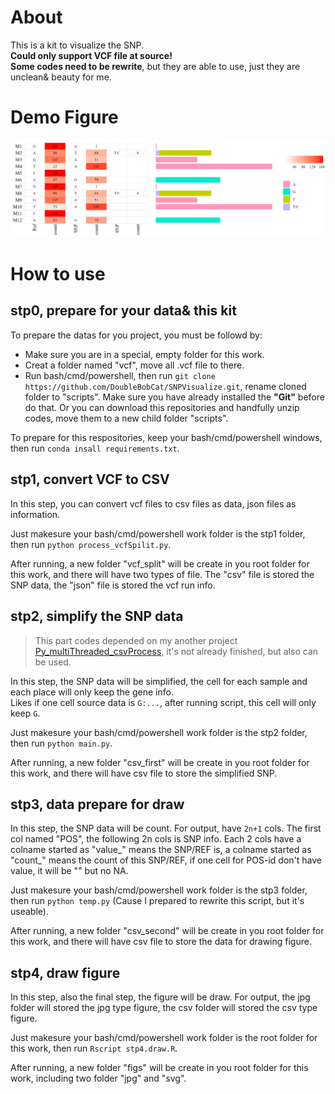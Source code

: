 # About
This is a kit to visualize the SNP.  
**Could only support VCF file at source!**  
**Some codes need to be rewrite**, but they are able to use, just they are unclean& beauty for me.

# Demo Figure
![demo](doc/img/demo.jpg)

# How to use
## stp0, prepare for your data& this kit
To prepare the datas for you project, you must be followd by:
+ Make sure you are in a special, empty folder for this work.
+ Creat a folder named "vcf", move all .vcf file to there.
+ Run bash/cmd/powershell, then run ```git clone https://github.com/DoubleBobCat/SNPVisualize.git```, rename cloned folder to "scripts". Make sure you have already installed the **"Git"** before do that. Or you can download this repositories and handfully unzip codes, move them to a new child folder "scripts".

To prepare for this respositories, keep your bash/cmd/powershell windows, then run ```conda insall requirements.txt```.

## stp1, convert VCF to CSV
In this step, you can convert vcf files to csv files as data, json files as information.

Just makesure your bash/cmd/powershell work folder is the stp1 folder, then run ```python process_vcfSpilit.py```.

After running, a new folder "vcf_split" will be create in you root folder for this work, and there will have two types of file. The "csv" file is stored the SNP data, the "json" file is stored the vcf run info.

## stp2, simplify the SNP data
>This part codes depended on my another project [Py_multiThreaded_csvProcess](https://github.com/DoubleBobCat/Py_multiThreaded_csvProcess), it's not already finished, but also can be used.

In this step, the SNP data will be simplified, the cell for each sample and each place will only keep the gene info.  
Likes if one cell source data is ```G:...```, after running script, this cell will only keep ```G```.

Just makesure your bash/cmd/powershell work folder is the stp2 folder, then run ```python main.py```.

After running, a new folder "csv_first" will be create in you root folder for this work, and there will have csv file to store the simplified SNP.

## stp3, data prepare for draw
In this step, the SNP data will be count. For output, have ```2n+1``` cols. The first col named "POS", the following 2n cols is SNP info. Each 2 cols have a colname started as "value_" means the SNP/REF is, a colname started as "count_" means the count of this SNP/REF, if one cell for POS-id don't have value, it will be "" but no NA.

Just makesure your bash/cmd/powershell work folder is the stp3 folder, then run ```python temp.py``` (Cause I prepared to rewrite this script, but it's useable).

After running, a new folder "csv_second" will be create in you root folder for this work, and there will have csv file to store the data for drawing figure.

## stp4, draw figure
In this step, also the final step, the figure will be draw. For output, the jpg folder will stored the jpg type figure, the csv folder will stored the csv type figure.

Just makesure your bash/cmd/powershell work folder is the root folder for this work, then run ```Rscript stp4.draw.R```.

After running, a new folder "figs" will be create in you root folder for this work, including two folder "jpg" and "svg".